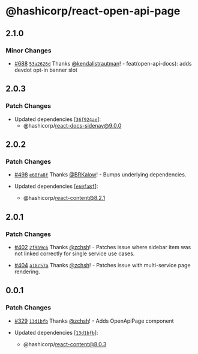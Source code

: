 # @hashicorp/react-open-api-page

## 2.1.0

### Minor Changes

- [#688](https://github.com/hashicorp/react-components/pull/688) [`53a2626d`](https://github.com/hashicorp/react-components/commit/53a2626da71b75da535f333ec28da1432b9924e6) Thanks [@kendallstrautman](https://github.com/kendallstrautman)! - feat(open-api-docs): adds devdot opt-in banner slot

## 2.0.3

### Patch Changes

- Updated dependencies [[`36f924ae`](https://github.com/hashicorp/react-components/commit/36f924aec763c0dc8c206602ef197194b77d7ff2)]:
  - @hashicorp/react-docs-sidenav@9.0.0

## 2.0.2

### Patch Changes

- [#498](https://github.com/hashicorp/react-components/pull/498) [`e60fa8f`](https://github.com/hashicorp/react-components/commit/e60fa8f437a98f97f6c0ed396f194192cf5e376e) Thanks [@BRKalow](https://github.com/BRKalow)! - Bumps underlying dependencies.

- Updated dependencies [[`e60fa8f`](https://github.com/hashicorp/react-components/commit/e60fa8f437a98f97f6c0ed396f194192cf5e376e)]:
  - @hashicorp/react-content@8.2.1

## 2.0.1

### Patch Changes

- [#402](https://github.com/hashicorp/react-components/pull/402) [`2f9b9c6`](https://github.com/hashicorp/react-components/commit/2f9b9c6e16d720fd51b45bce6deb47aef1128783) Thanks [@zchsh](https://github.com/zchsh)! - Patches issue where sidebar item was not linked correctly for single service use cases.

* [#404](https://github.com/hashicorp/react-components/pull/404) [`a18c57a`](https://github.com/hashicorp/react-components/commit/a18c57a6d47e8b9febadb73607838c5bbd522bb1) Thanks [@zchsh](https://github.com/zchsh)! - Patches issue with multi-service page rendering.

## 0.0.1

### Patch Changes

- [#329](https://github.com/hashicorp/react-components/pull/329) [`13d1bfb`](https://github.com/hashicorp/react-components/commit/13d1bfb4d62432a60739a5bd2ae10601cab71811) Thanks [@zchsh](https://github.com/zchsh)! - Adds OpenApiPage component

- Updated dependencies [[`13d1bfb`](https://github.com/hashicorp/react-components/commit/13d1bfb4d62432a60739a5bd2ae10601cab71811)]:
  - @hashicorp/react-content@8.0.3
